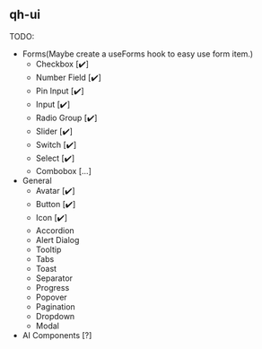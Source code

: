 ## qh-ui

TODO:
- Forms(Maybe create a useForms hook to easy use form item.)
  - Checkbox [✔️]
  - Number Field [✔️]
  - Pin Input [✔️]
  - Input [✔️]
  - Radio Group [✔️]
  - Slider [✔️]
  - Switch [✔️]
  - Select [✔️]
  - Combobox [...]
- General
  - Avatar [✔️]
  - Button [✔️]
  - Icon [✔️]
  - Accordion
  - Alert Dialog
  - Tooltip
  - Tabs
  - Toast
  - Separator
  - Progress
  - Popover
  - Pagination
  - Dropdown
  - Modal
- AI Components [?]
